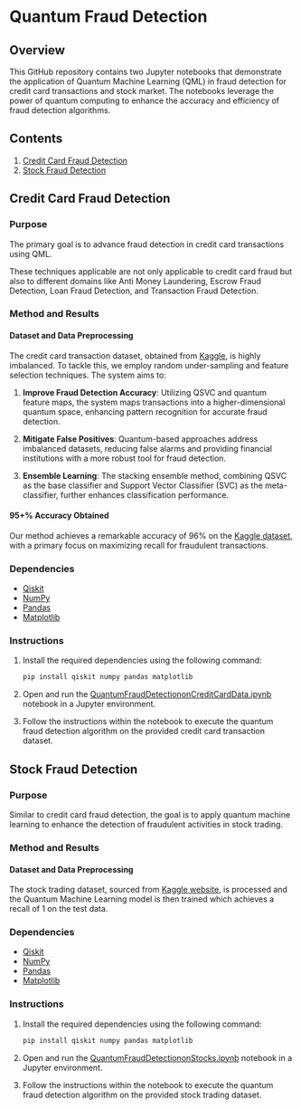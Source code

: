 # Quantum Fraud Detection

## Overview

This GitHub repository contains two Jupyter notebooks that demonstrate the application of Quantum Machine Learning (QML) in fraud detection for credit card transactions and stock market. The notebooks leverage the power of quantum computing to enhance the accuracy and efficiency of fraud detection algorithms.

## Contents

1. [Credit Card Fraud Detection](QuantumFraudDetectiononCreditCardData.ipynb)
2. [Stock Fraud Detection](QuantumFraudDetectiononStocks.ipynb)

## Credit Card Fraud Detection

### Purpose

The primary goal is to advance fraud detection in credit card transactions using QML. 

These techniques applicable are not only applicable to credit card fraud but also to different domains like Anti Money Laundering, Escrow Fraud Detection, Loan Fraud Detection, and Transaction Fraud Detection.

### Method and Results

#### Dataset and Data Preprocessing

The credit card transaction dataset, obtained from [Kaggle](https://www.kaggle.com/mlg-ulb/creditcardfraud), is highly imbalanced. To tackle this, we employ random under-sampling and feature selection techniques. The system aims to:

1. **Improve Fraud Detection Accuracy**: Utilizing QSVC and quantum feature maps, the system maps transactions into a higher-dimensional quantum space, enhancing pattern recognition for accurate fraud detection.

2. **Mitigate False Positives**: Quantum-based approaches address imbalanced datasets, reducing false alarms and providing financial institutions with a more robust tool for fraud detection.

3. **Ensemble Learning**: The stacking ensemble method, combining QSVC as the base classifier and Support Vector Classifier (SVC) as the meta-classifier, further enhances classification performance.

#### 95+% Accuracy Obtained

Our method achieves a remarkable accuracy of 96% on the [Kaggle dataset](https://www.kaggle.com/mlg-ulb/creditcardfraud), with a primary focus on maximizing recall for fraudulent transactions.

### Dependencies

- [Qiskit](https://qiskit.org/)
- [NumPy](https://numpy.org/)
- [Pandas](https://pandas.pydata.org/)
- [Matplotlib](https://matplotlib.org/)

### Instructions

1. Install the required dependencies using the following command:
   ```bash
   pip install qiskit numpy pandas matplotlib
   ```

2. Open and run the [QuantumFraudDetectiononCreditCardData.ipynb](QuantumFraudDetectiononCreditCardData.ipynb) notebook in a Jupyter environment.

3. Follow the instructions within the notebook to execute the quantum fraud detection algorithm on the provided credit card transaction dataset.

## Stock Fraud Detection

### Purpose

Similar to credit card fraud detection, the goal is to apply quantum machine learning to enhance the detection of fraudulent activities in stock trading.

### Method and Results

#### Dataset and Data Preprocessing

The stock trading dataset, sourced from [Kaggle website](https://www.kaggle.com/datasets/neeoon/flcs-stock-market-transaction-2021-2022?select=flc_2013_2022_notime.csv), is processed and the Quantum Machine Learning model is then trained which achieves a recall of 1 on the test data. 


### Dependencies

- [Qiskit](https://qiskit.org/)
- [NumPy](https://numpy.org/)
- [Pandas](https://pandas.pydata.org/)
- [Matplotlib](https://matplotlib.org/)
### Instructions

1. Install the required dependencies using the following command:
   ```bash
   pip install qiskit numpy pandas matplotlib
   ```

2. Open and run the [QuantumFraudDetectiononStocks.ipynb](QuantumFraudDetectiononStocks.ipynb) notebook in a Jupyter environment.

3. Follow the instructions within the notebook to execute the quantum fraud detection algorithm on the provided stock trading dataset.  

